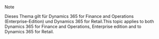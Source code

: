 > [!NOTE]
> <span data-ttu-id="cfee0-101">Dieses Thema gilt für Dynamics 365 for Finance and Operations (Enterprise-Edition) und Dynamics 365 for Retail.</span><span class="sxs-lookup"><span data-stu-id="cfee0-101">This topic applies to both Dynamics 365 for Finance and Operations, Enterprise edition and to Dynamics 365 for Retail.</span></span> 